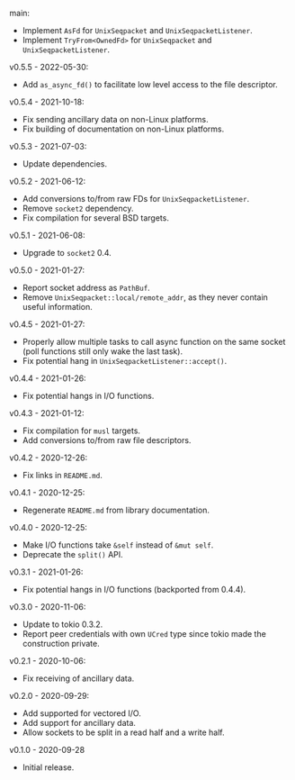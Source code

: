 main:
  * Implement `AsFd` for `UnixSeqpacket` and `UnixSeqpacketListener`.
  * Implement `TryFrom<OwnedFd>` for `UnixSeqpacket` and `UnixSeqpacketListener`.

v0.5.5 - 2022-05-30:
  * Add `as_async_fd()` to facilitate low level access to the file descriptor.

v0.5.4 - 2021-10-18:
  * Fix sending ancillary data on non-Linux platforms.
  * Fix building of documentation on non-Linux platforms.

v0.5.3 - 2021-07-03:
  * Update dependencies.

v0.5.2 - 2021-06-12:
  * Add conversions to/from raw FDs for `UnixSeqpacketListener`.
  * Remove `socket2` dependency.
  * Fix compilation for several BSD targets.

v0.5.1 - 2021-06-08:
  * Upgrade to `socket2` 0.4.

v0.5.0 - 2021-01-27:
  * Report socket address as `PathBuf`.
  * Remove `UnixSeqpacket::local/remote_addr`, as they never contain useful information.

v0.4.5 - 2021-01-27:
  * Properly allow multiple tasks to call async function on the same socket (poll functions still only wake the last task).
  * Fix potential hang in `UnixSeqpacketListener::accept()`.

v0.4.4 - 2021-01-26:
  * Fix potential hangs in I/O functions.

v0.4.3 - 2021-01-12:
  * Fix compilation for `musl` targets.
  * Add conversions to/from raw file descriptors.

v0.4.2 - 2020-12-26:
  * Fix links in `README.md`.

v0.4.1 - 2020-12-25:
  * Regenerate `README.md` from library documentation.

v0.4.0 - 2020-12-25:
  * Make I/O functions take `&self` instead of `&mut self`.
  * Deprecate the `split()` API.

v0.3.1 - 2021-01-26:
  * Fix potential hangs in I/O functions (backported from 0.4.4).

v0.3.0 - 2020-11-06:
  * Update to tokio 0.3.2.
  * Report peer credentials with own `UCred` type since tokio made the construction private.

v0.2.1 - 2020-10-06:
  * Fix receiving of ancillary data.

v0.2.0 - 2020-09-29:
  * Add supported for vectored I/O.
  * Add support for ancillary data.
  * Allow sockets to be split in a read half and a write half.

v0.1.0 - 2020-09-28
  * Initial release.
